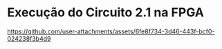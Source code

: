 # Execução do Circuito 2.1 na FPGA



https://github.com/user-attachments/assets/6fe8f734-3d46-443f-bcf0-024238f3b4d9


